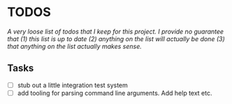 # TODOS

_A very loose list of todos that I keep for this project. I provide no guarantee that (1) this list is up to date (2) anything on the list will actually be done (3) that anything on the list actually makes sense._

## Tasks

- [ ] stub out a little integration test system
- [ ] add tooling for parsing command line arguments. Add help text etc.
